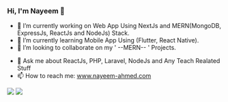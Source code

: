 ### Hi, I'm Nayeem 👋

<!--
**Nayeemr45/Nayeemr45** is a ✨ _special_ ✨ repository because its `README.md` (this file) appears on your GitHub profile.

Here are some ideas to get you started:
-->
- 🔭 I’m currently working on Web App Using NextJs and MERN(MongoDB, ExpressJs, ReactJs and NodeJs) Stack.
- 🌱 I’m currently learning Mobile App Using (Flutter, React Native).
- 👯 I’m looking to collaborate on my ' --MERN-- ' Projects.
<!--
- 🤔 I’m looking for help with ...
-->
- 💬 Ask me about ReactJs, PHP, Laravel, NodeJs and Any Teach Realated Stuff
- 📫 How to reach me: www.nayeem-ahmed.com


<img src="https://github-readme-stats.vercel.app/api?username=nayeemr45&&show_icons=true&bg_color=161B22&title_color=3de3ba&text_color=8ed1bf&icon_color=3de3ba&border_color=0D1117">

<img src="https://github-readme-stats.vercel.app/api/top-langs/?username=nayeemr45&layout=compact&bg_color=0D1117&title_color=ccffff&text_color=8ed1bf&icon_color=3de3ba&border_color=0D1117">
<!--
- 😄 Pronouns: ...
- ⚡ Fun fact: ...
-->
